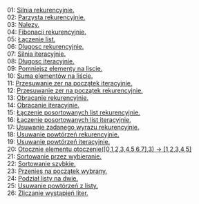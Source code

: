 01: [Silnia rekurencyjnie.](../master/01.erl)<br>
02: [Parzysta rekurencyjnie.](../master/02.erl)<br>
03: [Nalezy.](../master/03.erl)<br>
04: [Fibonacii rekurencyjnie.](../master/04.erl)<br>
05: [Łączenie list.](../master/05.erl)<br>
06: [Dlugosc rekurencyjnie.](../master/06.erl)<br>
07: [Silnia iteracyjnie.](../master/07.erl)<br>
08: [Długosc iteracyjnie.](../master/08.erl)<br>
09: [Pomniejsz elementy na liscie.](../master/09.erl)<br>
10: [Suma elementów na liście.](../master/10.erl)<br>
11: [Przesuwanie zer na początek iteracyjnie.](../master/11.erl)<br>
12: [Przesuwanie zer na początek rekurencyjnie.](../master/12.erl)<br>
13: [Obracanie rekurencyjnie.](../master/13.erl)<br>
14: [Obracanie iteracyjnie.](../master/14.erl)<br>
15: [Łączenie posortowanych list rekurencyjnie.](../master/15.erl)<br>
16: [Łączenie posortowanych list iteracyjnie.](../master/16.erl)<br>
17: [Usuwanie zadanego wyrazu rekurencyjnie.](../master/17.erl)<br>
18: [Usuwanie powtórzeń rekurencyjnie.](../master/18.erl)<br>
19: [Usuwanie powtórzeń iteracyjnie.](../master/19.erl)<br>
20: [Otocznie elementu otoczenie([0,1,2,3,4,5,6,7],3) -> [1,2,3,4,5]](../master/20.erl)<br>
21: [Sortowanie przez wybieranie.](../master/21.erl)<br>
22: [Sortowanie szybkie.](../master/22.erl)<br>
23: [Przenies na początek wybrany.](../master/23.erl)<br>
24: [Podział listy na dwie.](../master/24.erl)<br>
25: [Usuwanie powtórzeń z listy.](../master/25.erl)<br>
26: [Zliczanie wystąpień liter.](../master/26.erl)<br>
